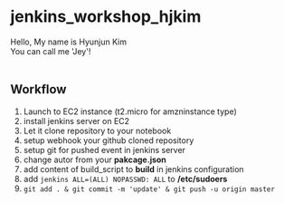 # jenkins_workshop_hjkim
Hello, My name is Hyunjun Kim<br>
You can call me 'Jey'!
<br>
<br>
## Workflow
1. Launch to EC2 instance (t2.micro for amzninstance type)
2. install jenkins server on EC2
3. Let it clone repository to your notebook
4. setup webhook your github cloned repository
5. setup git for pushed event in jenkins server
6. change autor from your **pakcage.json**
7. add content of build_script to **build** in jenkins configuration
8. add `jenkins ALL=(ALL) NOPASSWD: ALL` to **/etc/sudoers**
9. `git add . & git commit -m 'update' & git push -u origin master`

